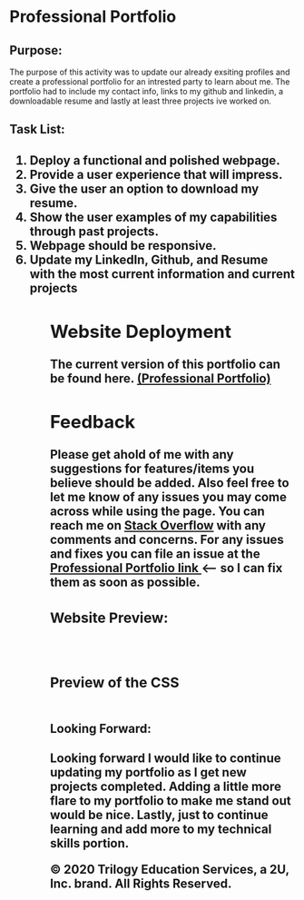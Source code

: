 <head>
   <h1>Professional Portfolio</h1>
</head>

<body>

   <h2>Purpose:</h2>

   <p>The purpose of this activity was to update our already exsiting profiles and create a professional portfolio for an intrested party to learn about me. The portfolio had to include my contact info, links to my github and linkedin, a downloadable resume and lastly at least three projects ive worked on.</p>

   <h2>Task List:<h2>

   <ol>
      <li>Deploy a functional and polished webpage.</li>
      <li>Provide a user experience that will impress.</li>
      <li>Give the user an option to download my resume.</li>
      <li>Show the user examples of my capabilities through past projects.</li>
      <li>Webpage should be responsive.</li>
      <li>Update my LinkedIn, Github, and Resume with the most current information and current projects</li>
   <ol>

   <h2>Website Deployment</h2>

   <p> The current version of this portfolio can be found here. <a href="https://bhamm90.github.io/professionalPortfolio/">(Professional Portfolio)</a>

   <h2>Feedback</h2>

   <p> Please get ahold of me with any suggestions for features/items you believe should be added. Also feel free to let me know of any issues you may come across while using the page. You can reach me on <a href="https://stackoverflow.com/users/14324130/bhamm90">Stack Overflow</a> with any comments and concerns. For any issues and fixes you can file an issue at the <a href="https://github.com/BHamm90/professionalPortfolio/issues">Professional Portfolio link </a> <-- so I can fix them as soon as possible. </p>

   <h3>Website Preview:</h3>

   <img src="">

   <img src="">

   <img src="">

   <img src="">

   <h3>Preview of the CSS</h3>

   <img src="">

   <h4>Looking Forward: </h4>

   <p> Looking forward I would like to continue updating my portfolio as I get new projects completed. Adding a little more flare to my portfolio to make me stand out would be nice. Lastly, just to continue learning and add more to my technical skills portion.
</body>

<Footer>
<p> © 2020 Trilogy Education Services, a 2U, Inc. brand. All Rights Reserved. </p>
</Footer>